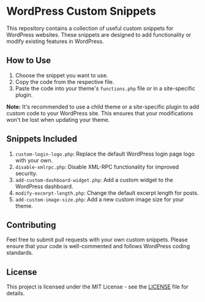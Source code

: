 # WordPress Custom Snippets

This repository contains a collection of useful custom snippets for WordPress websites. These snippets are designed to add functionality or modify existing features in WordPress.

## How to Use

1. Choose the snippet you want to use.
2. Copy the code from the respective file.
3. Paste the code into your theme's `functions.php` file or in a site-specific plugin.

**Note:** It's recommended to use a child theme or a site-specific plugin to add custom code to your WordPress site. This ensures that your modifications won't be lost when updating your theme.

## Snippets Included

1. `custom-login-logo.php`: Replace the default WordPress login page logo with your own.
2. `disable-xmlrpc.php`: Disable XML-RPC functionality for improved security.
3. `add-custom-dashboard-widget.php`: Add a custom widget to the WordPress dashboard.
4. `modify-excerpt-length.php`: Change the default excerpt length for posts.
5. `add-custom-image-size.php`: Add a new custom image size for your theme.

## Contributing

Feel free to submit pull requests with your own custom snippets. Please ensure that your code is well-commented and follows WordPress coding standards.

## License

This project is licensed under the MIT License - see the [LICENSE](LICENSE) file for details.
